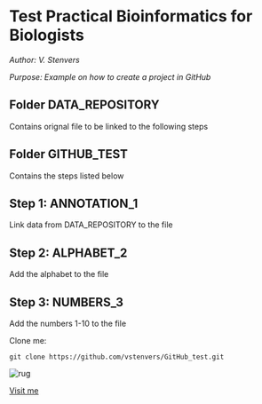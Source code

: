 # Test Practical Bioinformatics for Biologists

*Author: V. Stenvers*

*Purpose: Example on how to create a project in GitHub*

## Folder DATA_REPOSITORY
Contains orignal file to be linked to the following steps 

## Folder GITHUB_TEST
Contains the steps listed below

## Step 1: ANNOTATION_1
Link data from DATA_REPOSITORY to the file 

## Step 2: ALPHABET_2
Add the alphabet to the file 

## Step 3: NUMBERS_3
Add the numbers 1-10 to the file

Clone me:
```
git clone https://github.com/vstenvers/GitHub_test.git
```


![rug](https://www.rug.nl/_definition/shared/images/logo--en.png)

[Visit me](https://github.com/vstenvers)
